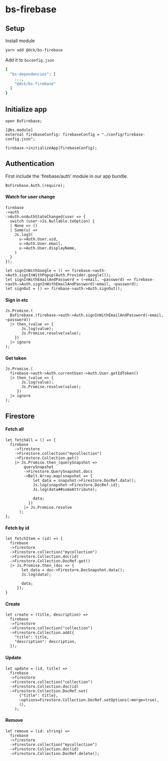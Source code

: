 # bs-firebase

## Setup

Install module
```bash
yarn add @dck/bs-firebase
```

Add it to `bsconfig.json`
```bash
{
  "bs-dependencies": [
    ...,
    "@dck/bs-firebase"
  ]
}
```

## Initialize app

```reason
open BsFirebase;

[@bs.module]
external firebaseConfig: firebaseConfig = "./config/firebase-config.json";

firebase->initializeApp(firebaseConfig);
```

## Authentication

First include the 'firebase/auth' module in our app bundle.

    BsFirebase.Auth.(require);

#### Watch for user change

```reason
firebase
->auth
->Auth.onAuthStateChanged(user => {
  switch (user->Js.Nullable.toOption) {
  | None => ()
  | Some(u) =>
    Js.log3(
      u->Auth.User.uid,
      u->Auth.User.email,
      u->Auth.User.displayName,
    )
  }
});

let signInWithGoogle = () => firebase->auth->Auth.signInWithPopup(Auth.Provider.google());
let signInWithEmailAndPassword = (~email, ~password) => firebase->auth->Auth.signInWithEmailAndPassword(~email, ~password);
let signOut = () => firebase->auth->Auth.signOut();
```

#### Sign in etc

```reason
Js.Promise.(
  BsFirebase.(firebase->auth->Auth.signInWithEmailAndPassword(~email, ~password))
  |> then_(value => {
       Js.log(value);
       Js.Promise.resolve(value);
    })
  |> ignore
);
```

#### Get token

```reason
Js.Promise.(
  firebase->auth->Auth.currentUser->Auth.User.getIdToken()
  |> then_(value => {
       Js.log(value);
       Js.Promise.resolve(value);
     })
  |> ignore
);
```

## Firestore

#### Fetch all

```reason
let fetchAll = () => {
  firebase
    ->firestore
    ->Firestore.collection("mycollection")
    ->Firestore.Collection.get()
    |> Js.Promise.then_(querySnapshot =>
        querySnapshot
        ->Firestore.QuerySnapshot.docs
        ->Belt.Array.map(snapshot => {
            let data = snapshot->Firestore.DocRef.data();
            Js.log(snapshot->Firestore.DocRef.id);
            Js.log(data##someAttribute);

            data;
          })
        |> Js.Promise.resolve
      );
};
```

#### Fetch by id

```reason
let fetchItem = (id) => {
  firebase
  ->firestore
  ->Firestore.collection("mycollection")
  ->Firestore.Collection.doc(id)
  ->Firestore.Collection.DocRef.get()
  |> Js.Promise.then_(doc => {
       let data = doc->Firestore.DocSnapshot.data();
       Js.log(data);

       data;
     });
}
```

#### Create

```reason
let create = (title, description) =>
  firebase
  ->firestore
  ->Firestore.collection("collection")
  ->Firestore.Collection.add({
    "title": title,
    "description": description,
  });
```

#### Update

```reason
let update = (id, title) =>
  firebase
  ->firestore
  ->Firestore.collection("collection")
  ->Firestore.Collection.doc(id)
  ->Firestore.Collection.DocRef.set(
      {"title": title},
      ~options=Firestore.Collection.DocRef.setOptions(~merge=true),
      (),
    );
```

#### Remove

```reason
let remove = (id: string) =>
  firebase
  ->firestore
  ->Firestore.collection("mycollection")
  ->Firestore.Collection.doc(id)
  ->Firestore.Collection.DocRef.delete();
```
